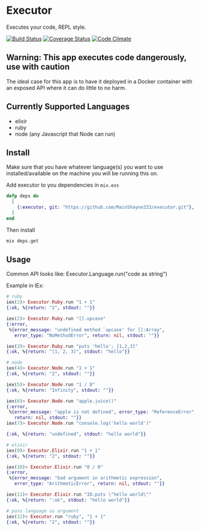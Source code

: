 # Executor

Executes your code, REPL style.

[![Build Status](https://travis-ci.org/MainShayne233/executor.svg?branch=master)](https://travis-ci.org/MainShayne233/executor)
[![Coverage Status](https://coveralls.io/repos/github/MainShayne233/executor/badge.svg?branch=master)](https://coveralls.io/github/MainShayne233/executor?branch=master)
[![Code Climate](https://codeclimate.com/github/MainShayne233/executor/badges/gpa.svg)](https://codeclimate.com/github/MainShayne233/executor)

## Warning: This app executes code dangerously, use with caution
The ideal case for this app is to have it deployed in a Docker container with an exposed API where it can do little to no harm.

## Currently Supported Languages
- elixir
- ruby
- node (any Javascript that Node can run)

## Install

Make sure that you have whatever language(s) you want to use
installed/available on the machine you will be running this on.

Add executor to you dependencies in `mix.exs`

```elixir
defp deps do
  [
    {:executor, git: "https://github.com/MainShayne233/executor.git"},
  ]
end

```

Then install
```bash
mix deps.get
```

## Usage

Common API looks like: Executor.Language.run("code as string")

Example in IEx:
```elixir
# ruby
iex(2)> Executor.Ruby.run "1 + 1"
{:ok, %{return: "2", stdout: ""}}

iex(2)> Executor.Ruby.run "[].upcase"
{:error,
 %{error_message: "undefined method `upcase' for []:Array",
   error_type: "NoMethodError", return: nil, stdout: ""}}

iex(3)> Executor.Ruby.run "puts 'hello'; [1,2,3]"
{:ok, %{return: "[1, 2, 3]", stdout: "hello"}}

# node
iex(4)> Executor.Node.run "1 + 1"
{:ok, %{return: "2", stdout: ""}}

iex(5)> Executor.Node.run "1 / 0"
{:ok, %{return: "Infinity", stdout: ""}}

iex(6)> Executor.Node.run "apple.juice()"
{:error,
 %{error_message: "apple is not defined", error_type: "ReferenceError",
   return: nil, stdout: ""}}
iex(7)> Executor.Node.run "console.log('hello world')"        

{:ok, %{return: "undefined", stdout: "hello world"}}

# elixir
iex(9)> Executor.Elixir.run "1 + 1"
{:ok, %{return: "2", stdout: ""}}

iex(10)> Executor.Elixir.run "0 / 0"
{:error,
 %{error_message: "bad argument in arithmetic expression",
   error_type: "ArithmeticError", return: nil, stdout: ""}}

iex(11)> Executor.Elixir.run "IO.puts \"hello world\""
{:ok, %{return: ":ok", stdout: "hello world"}}

# pass language as argument
iex(12)> Executor.run "ruby", "1 + 1"                 
{:ok, %{return: "2", stdout: ""}}
```
